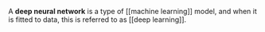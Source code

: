 A **deep neural network** is a type of [[machine learning]] model, and when it is fitted to data, this is referred to as [[deep learning]].